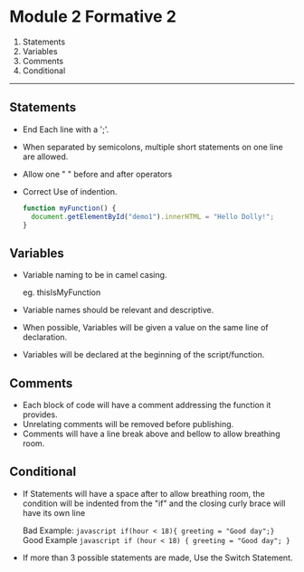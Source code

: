 # Module 2 Formative 2

1. Statements
2. Variables
3. Comments
4. Conditional

***

## Statements

- End Each line with a ';'.
- When separated by semicolons, multiple short statements on one line are allowed.
- Allow one " " before and after operators
- Correct Use of indention.

  ```javascript
  function myFunction() {
    document.getElementById("demo1").innerHTML = "Hello Dolly!";
  }
  ```

## Variables

- Variable naming to be in camel casing.

    eg.  thisIsMyFunction

- Variable names should be relevant and descriptive.
- When possible, Variables will be given a value on the same line of declaration.
- Variables will be declared at the beginning of the script/function.

## Comments

- Each block of code will have a comment addressing the function it provides.
- Unrelating comments will be removed before publishing.
- Comments will have a line break above and bellow to allow breathing room.

## Conditional

- If Statements will have a space after to allow breathing room, the condition will be indented from the "if" and the closing curly brace will have its own line

  Bad Example:    ```javascript
                  if(hour < 18){
                  greeting = "Good day";}
                  ```
  Good Example    ```javascript
                  if (hour < 18) {
                    greeting = "Good day";
                  }
                  ```
                  
- If more than 3 possible statements are made, Use the Switch Statement.
